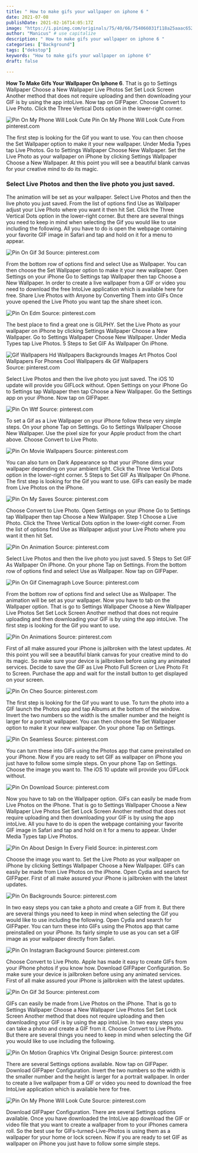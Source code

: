 ```yaml
---
title: " How to make gifs your wallpaper on iphone 6 "
date: 2021-07-08
publishDate: 2021-02-16T14:05:17Z
image: "https://i.pinimg.com/originals/75/40/66/754066031f118a25aaac6526a1a710ae.gif"
author: "Manicus" # use capitalize
description: " How to make gifs your wallpaper on iphone 6 "
categories: ["Background"]
tags: ["dekstop"]
keywords: "How to make gifs your wallpaper on iphone 6"
draft: false

---
```



**How To Make Gifs Your Wallpaper On Iphone 6**. That is go to Settings Wallpaper Choose a New Wallpaper Live Photos Set Set Lock Screen Another method that does not require uploading and then downloading your GIF is by using the app intoLive. Now tap on GIFPaper. Choose Convert to Live Photo. Click the Three Vertical Dots option in the lower-right corner.

![Pin On My Phone Will Look Cute](https://i.pinimg.com/originals/75/40/66/754066031f118a25aaac6526a1a710ae.gif "Pin On My Phone Will Look Cute")
Pin On My Phone Will Look Cute From pinterest.com


The first step is looking for the Gif you want to use. You can then choose the Set Wallpaper option to make it your new wallpaper. Under Media Types tap Live Photos. Go to Settings Wallpaper Choose New Wallpaper. Set the Live Photo as your wallpaper on iPhone by clicking Settings Wallpaper Choose a New Wallpaper. At this point you will see a beautiful blank canvas for your creative mind to do its magic.

### Select Live Photos and then the live photo you just saved.

The animation will be set as your wallpaper. Select Live Photos and then the live photo you just saved. From the list of options find Use as Wallpaper adjust your Live Photo where you want it then hit Set. Click the Three Vertical Dots option in the lower-right corner. But there are several things you need to keep in mind when selecting the Gif you would like to use including the following. All you have to do is open the webpage containing your favorite GIF image in Safari and tap and hold on it for a menu to appear.


![Pin On Gif 3d](https://i.pinimg.com/originals/74/02/36/740236dc1f28ceb334ec6b8c47738511.gif "Pin On Gif 3d")
Source: pinterest.com

From the bottom row of options find and select Use as Wallpaper. You can then choose the Set Wallpaper option to make it your new wallpaper. Open Settings on your iPhone Go to Settings tap Wallpaper then tap Choose a New Wallpaper. In order to create a live wallpaper from a GIF or video you need to download the free IntoLive application which is available here for free. Share Live Photos with Anyone by Converting Them into GIFs Once youve opened the Live Photo you want tap the share sheet icon.

![Pin On Edm](https://i.pinimg.com/originals/50/e5/44/50e5446ff1913ab1f11694a305c1776e.gif "Pin On Edm")
Source: pinterest.com

The best place to find a great one is GILPHY. Set the Live Photo as your wallpaper on iPhone by clicking Settings Wallpaper Choose a New Wallpaper. Go to Settings Wallpaper Choose New Wallpaper. Under Media Types tap Live Photos. 5 Steps to Set GIF As Wallpaper On iPhone.

![Gif Wallpapers Hd Wallpapers Backgrounds Images Art Photos Cool Wallpapers For Phones Cool Wallpapers 4k Gif Wallpapers](https://i.pinimg.com/originals/7c/83/af/7c83afe4915fc72564941ab32ff1e37d.gif "Gif Wallpapers Hd Wallpapers Backgrounds Images Art Photos Cool Wallpapers For Phones Cool Wallpapers 4k Gif Wallpapers")
Source: pinterest.com

Select Live Photos and then the live photo you just saved. The iOS 10 update will provide you GIFLock without. Open Settings on your iPhone Go to Settings tap Wallpaper then tap Choose a New Wallpaper. Go the Settings app on your iPhone. Now tap on GIFPaper.

![Pin On Wtf](https://i.pinimg.com/originals/79/98/76/79987683faf27c0c4ddb2e57f2bfddac.gif "Pin On Wtf")
Source: pinterest.com

To set a Gif as a Live Wallpaper on your iPhone follow these very simple steps. On your phone Tap on Settings. Go to Settings Wallpaper Choose New Wallpaper. Use the pixel size for your Apple product from the chart above. Choose Convert to Live Photo.

![Pin On Movie Wallpapers](https://i.pinimg.com/originals/60/03/bb/6003bb09a25eafe1ad27b69aab8f9554.gif "Pin On Movie Wallpapers")
Source: pinterest.com

You can also turn on Dark Appearance so that your iPhone dims your wallpaper depending on your ambient light. Click the Three Vertical Dots option in the lower-right corner. 5 Steps to Set GIF As Wallpaper On iPhone. The first step is looking for the Gif you want to use. GIFs can easily be made from Live Photos on the iPhone.

![Pin On My Saves](https://i.pinimg.com/originals/53/e8/9f/53e89fbaae3ce22b23585eb66bde6eb2.gif "Pin On My Saves")
Source: pinterest.com

Choose Convert to Live Photo. Open Settings on your iPhone Go to Settings tap Wallpaper then tap Choose a New Wallpaper. Step 1 Choose a Live Photo. Click the Three Vertical Dots option in the lower-right corner. From the list of options find Use as Wallpaper adjust your Live Photo where you want it then hit Set.

![Pin On Animation](https://i.pinimg.com/originals/4e/30/c9/4e30c95dc885f880a2c2797fdee0e042.gif "Pin On Animation")
Source: pinterest.com

Select Live Photos and then the live photo you just saved. 5 Steps to Set GIF As Wallpaper On iPhone. On your phone Tap on Settings. From the bottom row of options find and select Use as Wallpaper. Now tap on GIFPaper.

![Pin On Gif Cinemagraph Love](https://i.pinimg.com/originals/78/fa/08/78fa08250778d6c8657cd8f10ac4d2a3.gif "Pin On Gif Cinemagraph Love")
Source: pinterest.com

From the bottom row of options find and select Use as Wallpaper. The animation will be set as your wallpaper. Now you have to tab on the Wallpaper option. That is go to Settings Wallpaper Choose a New Wallpaper Live Photos Set Set Lock Screen Another method that does not require uploading and then downloading your GIF is by using the app intoLive. The first step is looking for the Gif you want to use.

![Pin On Animations](https://i.pinimg.com/originals/6f/83/0f/6f830f4e7d7ba4ebc36f9210a365f1d6.gif "Pin On Animations")
Source: pinterest.com

First of all make assured your iPhone is jailbroken with the latest updates. At this point you will see a beautiful blank canvas for your creative mind to do its magic. So make sure your device is jailbroken before using any animated services. Decide to save the GIF as Live Photo Full Screen or Live Photo Fit to Screen. Purchase the app and wait for the install button to get displayed on your screen.

![Pin On Cheo](https://i.pinimg.com/originals/28/33/b3/2833b3e6bd7a5123b9ef7038d93e7dbf.gif "Pin On Cheo")
Source: pinterest.com

The first step is looking for the Gif you want to use. To turn the photo into a GIF launch the Photos app and tap Albums at the bottom of the window. Invert the two numbers so the width is the smaller number and the height is larger for a portrait wallpaper. You can then choose the Set Wallpaper option to make it your new wallpaper. On your phone Tap on Settings.

![Pin On Seamless](https://i.pinimg.com/originals/da/96/22/da96228c593d53a3f932c339f5c28b21.gif "Pin On Seamless")
Source: pinterest.com

You can turn these into GIFs using the Photos app that came preinstalled on your iPhone. Now if you are ready to set GIF as wallpaper on iPhone you just have to follow some simple steps. On your phone Tap on Settings. Choose the image you want to. The iOS 10 update will provide you GIFLock without.

![Pin On Download](https://i.pinimg.com/originals/55/5b/05/555b051f464dbf1e152136796de646e3.gif "Pin On Download")
Source: pinterest.com

Now you have to tab on the Wallpaper option. GIFs can easily be made from Live Photos on the iPhone. That is go to Settings Wallpaper Choose a New Wallpaper Live Photos Set Set Lock Screen Another method that does not require uploading and then downloading your GIF is by using the app intoLive. All you have to do is open the webpage containing your favorite GIF image in Safari and tap and hold on it for a menu to appear. Under Media Types tap Live Photos.

![Pin On About Design In Every Field](https://i.pinimg.com/originals/15/24/56/152456d16eb1d316f7d37c7ef2135192.gif "Pin On About Design In Every Field")
Source: in.pinterest.com

Choose the image you want to. Set the Live Photo as your wallpaper on iPhone by clicking Settings Wallpaper Choose a New Wallpaper. GIFs can easily be made from Live Photos on the iPhone. Open Cydia and search for GIFPaper. First of all make assured your iPhone is jailbroken with the latest updates.

![Pin On Backgrounds](https://i.pinimg.com/originals/a6/0c/6a/a60c6a24e1034aa6fbe581a855d7fdbf.gif "Pin On Backgrounds")
Source: pinterest.com

In two easy steps you can take a photo and create a GIF from it. But there are several things you need to keep in mind when selecting the Gif you would like to use including the following. Open Cydia and search for GIFPaper. You can turn these into GIFs using the Photos app that came preinstalled on your iPhone. Its fairly simple to use as you can set a GIF image as your wallpaper directly from Safari.

![Pin On Instagram Background](https://i.pinimg.com/originals/28/47/2d/28472d243bc5b02178de348812e0792e.gif "Pin On Instagram Background")
Source: pinterest.com

Choose Convert to Live Photo. Apple has made it easy to create GIFs from your iPhone photos if you know how. Download GIFPaper Configuration. So make sure your device is jailbroken before using any animated services. First of all make assured your iPhone is jailbroken with the latest updates.

![Pin On Gif 3d](https://i.pinimg.com/originals/d9/d0/14/d9d0148c4807fedcf1935376e9eb9c01.gif "Pin On Gif 3d")
Source: pinterest.com

GIFs can easily be made from Live Photos on the iPhone. That is go to Settings Wallpaper Choose a New Wallpaper Live Photos Set Set Lock Screen Another method that does not require uploading and then downloading your GIF is by using the app intoLive. In two easy steps you can take a photo and create a GIF from it. Choose Convert to Live Photo. But there are several things you need to keep in mind when selecting the Gif you would like to use including the following.

![Pin On Motion Graphics Vfx Original Design](https://i.pinimg.com/originals/39/ca/5a/39ca5a3dd9ce6d0b3899fa7901096f64.gif "Pin On Motion Graphics Vfx Original Design")
Source: pinterest.com

There are several Settings options available. Now tap on GIFPaper. Download GIFPaper Configuration. Invert the two numbers so the width is the smaller number and the height is larger for a portrait wallpaper. In order to create a live wallpaper from a GIF or video you need to download the free IntoLive application which is available here for free.

![Pin On My Phone Will Look Cute](https://i.pinimg.com/originals/75/40/66/754066031f118a25aaac6526a1a710ae.gif "Pin On My Phone Will Look Cute")
Source: pinterest.com

Download GIFPaper Configuration. There are several Settings options available. Once you have downloaded the IntoLive app download the GIF or video file that you want to create a wallpaper from to your iPhones camera roll. So the best use for GIFs-turned-Live-Photos is using them as a wallpaper for your home or lock screen. Now if you are ready to set GIF as wallpaper on iPhone you just have to follow some simple steps.


